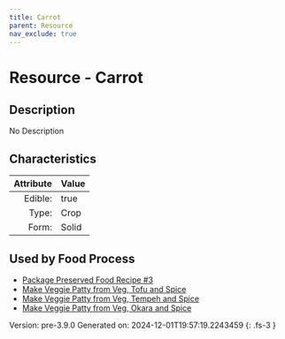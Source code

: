 ```yaml
---
title: Carrot
parent: Resource
nav_exclude: true
---
```

# Resource - Carrot

## Description
No Description

## Characteristics

| Attribute      | Value |
|--------:|:------|
|Edible:|true|
|Type:|Crop|
|Form:|Solid|
 



    
## Used by Food Process

- [Package Preserved Food Recipe #3](../food/package-preserved-food-recipe--3.html)
- [Make Veggie Patty from Veg, Tofu and Spice](../food/make-veggie-patty-from-veg--tofu-and-spice.html)
- [Make Veggie Patty from Veg, Tempeh and Spice](../food/make-veggie-patty-from-veg--tempeh-and-spice.html)
- [Make Veggie Patty from Veg, Okara and Spice](../food/make-veggie-patty-from-veg--okara-and-spice.html)


Version: pre-3.9.0 Generated on: 2024-12-01T19:57:19.2243459
{: .fs-3 }
